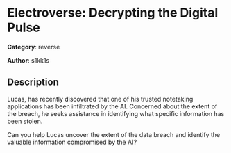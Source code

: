 # Electroverse: Decrypting the Digital Pulse


**Category**: reverse

**Author**: s1kk1s

## Description

Lucas, has recently discovered that one of his trusted notetaking applications 
has been infiltrated by the AI. Concerned about the extent of the breach, 
he seeks assistance in identifying what specific information has been stolen. 

Can you help Lucas uncover the extent of the data breach and identify the valuable information 
compromised by the AI?


